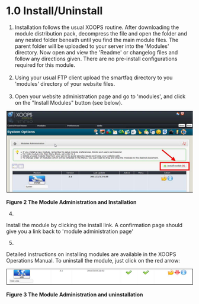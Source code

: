 # 1.0 Install/Uninstall

1. Installation follows the usual XOOPS routine. After downloading the module distribution pack, decompress the file and open the folder and any nested folder beneath until you find the main module files. The parent folder will be uploaded to your server into the 'Modules' directory. Now open and view the  'Readme' or changelog files and follow any directions given. There are no pre-install configurations required for this module. <br><br>  
2. Using your usual FTP client upload the smartfaq directory to you 'modules' directory of your website files.<br> <br> 
3. Open your website administration page and go to 'modules', and click on the "Install Modules" button (see below). 
 
![img_2.jpg](../assets/img_4.jpg)  

**Figure 2 The Module Administration and Installation**

4.
Install the module by clicking the install link. A confirmation page should give you a link back to 'module administration page'

5.
Detailed instructions on installing modules are available in the XOOPS Operations Manual. 
To uninstall the module, just click on the red arrow:

![img_2.jpg](../assets/img_5.jpg)  

**Figure 3 The Module Administration and uninstallation**
 
